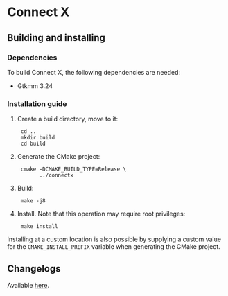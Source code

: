 # Connect X

## Building and installing

### Dependencies

To build Connect X, the following dependencies are needed:

* Gtkmm 3.24


### Installation guide

1. Create a build directory, move to it:

        cd ..
        mkdir build
        cd build

2. Generate the CMake project:

        cmake -DCMAKE_BUILD_TYPE=Release \
              ../connectx

3. Build:

        make -j8

4. Install. Note that this operation may require root privileges:

        make install

Installing at a custom location is also possible by supplying a custom
value for the `CMAKE_INSTALL_PREFIX` variable when generating the CMake
project.


## Changelogs

Available [here](./changelogs/changes.md).
